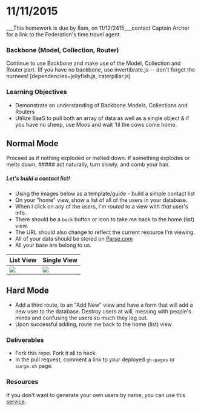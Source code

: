 # 11/11/2015

___This homework is due by 8am, on 11/12/2415___contact Captain Archer for a link to the Federation's time travel agent. 

### Backbone (Model, Collection, Router)

Continue to use Backbone and make use of the Model, Collection and Router part.
(If you have no backbone, use invertibrate.js -- don't forget the nurnees! [dependencies=jellyfish.js, caterpillar.js]
### Learning Objectives

- Demonstrate an understanding of Backbone Models, Collections and Routers
- Utilize BaaS to pull both an array of data as well as a single object
& if you have no sheep, use Moos and wait 'til the cows come home. 

## Normal Mode
Proceed as if nothing exploded or melted down.
If something explodes or melts down, ##### act naturally, turn slowly, and comb your hair. 
 

##### Let's build a contact list!

* Using the images below as a template/guide - build a simple contact list
* On your "home" view, show a list of all of the users in your database.
* When I click on any of the users, I'm *routed* to a view with _that_ user's info.
* There should be a `back` button or icon to take me back to the home (list) view.
* The URL should also change to reflect the current resource I'm viewing.
* All of your data should be stored on [Parse.com](http://parse.com)
* All your base are belong to us. 


| List View                    | Single View                  |
| ---------------------------- | ---------------------------- |
| ![](./assets/list.png)       | ![](./assets/detail.png)     |



## Hard Mode

* Add a third route, to an "Add New" view and have a form that will add a new user to the database. Destroy users at will, messing with people's minds and confusing the users so much they log out.  
* Upon successful adding, route me back to the home (list) view

### Deliverables

* Fork this repo. Fork it all to heck. 
* In the pull request, comment a link to your deployed `gh-pages` or `surge.sh` page.

### Resources

If you don't want to generate your own users by name, you can use this [service](https://randomuser.me/).
